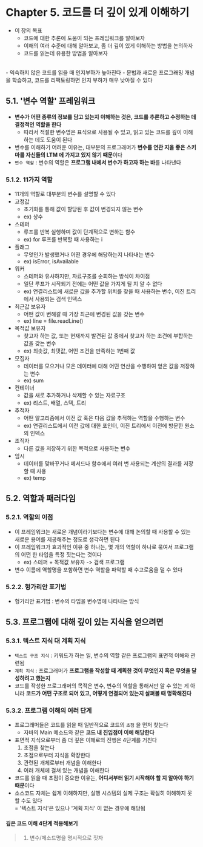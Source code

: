 # Chapter 5. 코드를 더 깊이 있게 이해하기
- 이 장의 목표
  - 코드에 대한 추론에 도움이 되는 프레임워크를 알아보자
  - 이해의 여러 수준에 대해 알아보고, 좀 더 깊이 있게 이해하는 방법을 논의하자
  - 코드를 읽는데 유용한 방법을 알아보자
<br>
- 익숙하지 않은 코드를 읽을 때 인지부하가 높아진다
- 문법과 새로운 프로그래밍 개념을 학습하고, 코드를 리팩토링하면 인지 부하가 매우 낮아질 수 있다

## 5.1. '변수 역할' 프레임워크
- **변수가 어떤 종류의 정보를 담고 있는지 이해하는 것은, 코드를 추론하고 수정하는 데 결정적인 역할을 한다**
  - 따라서 적절한 변수명은 표식으로 사용될 수 있고, 읽고 있는 코드를 깊이 이해하는 데도 도움이 된다
- 변수를 이해하기 어려운 이유는, 대부분의 프로그래머가 **변수를 연관 지을 좋은 스키마를 자신들의 LTM 에 가지고 있지 않기 때문**이다
- `변수 역할` : 변수의 역할은 **프로그램 내에서 변수가 하고자 하는 바**를 나타낸다

### 5.1.2. 11가지 역할
- 11개의 역할로 대부분의 변수를 설명할 수 있다
- 고정값
  - 초기화를 통해 값이 할당된 후 값이 변경되지 않는 변수 
  - ex) 상수
- 스테퍼
  - 루프를 반복 실행하며 값이 단계적으로 변하는 함수 
  - ex) for 루프를 반복할 때 사용하는 i
- 플래그
  - 무엇인가 발생했거나 어떤 경우에 해당하는지 나타내는 변수
  - ex) isError, isAvailable
- 워커
  - 스테퍼와 유사하지만, 자료구조를 순회하는 방식이 차이점
  - 일단 루프가 시작되기 전에는 어떤 값을 가지게 될 지 알 수 없다
  - ex) 연결리스트에 새로운 값을 추가할 위치를 찾을 때 사용하는 변수, 이진 트리에서 사용되는 검색 인덱스
- 최근값 보유자
  - 어떤 값이 변해갈 때 가장 최근에 변경된 값을 갖는 변수
  - ex) line = file.readLine()
- 목적값 보유자
  - 찾고자 하는 값, 또는 현재까지 발견된 값 중에서 찾고자 하는 조건에 부합하는 값을 갖는 변수
  - ex) 최솟값, 최댓값, 어떤 조건을 만족하는 1번째 값
- 모집자
  - 데이터를 모으거나 모은 데이터에 대해 어떤 연산을 수행하여 얻은 값을 저장하는 변수
  - ex) sum
- 컨테이너
  - 값을 새로 추가하거나 삭제할 수 있는 자료구조
  - ex) 리스트, 배열, 스택, 트리
- 추적자
  - 어떤 알고리즘에서 이전 값 혹은 다음 값을 추적하는 역할을 수행하는 변수
  - ex) 연결리스트에서 이전 값에 대한 포인터, 이진 트리에서 이전에 방문한 원소의 인덱스
- 조직자
  - 다른 값을 저장하기 위한 목적으로 사용하는 변수
- 임시
  - 데이터를 맞바꾸거나 메서드나 함수에서 여러 번 사용되는 계산의 결과를 저장할 때 사용
  - ex) temp

## 5.2. 역할과 패러다임
### 5.2.1. 역할의 이점
- 이 프레임워크는 새로운 개념이라기보다는 변수에 대해 논의할 때 사용할 수 있는 새로운 용어를 제공해주는 정도로 생각하면 된다
- 이 프레임워크가 효과적인 이유 중 하나는, 몇 개의 역할이 하나로 묶여서 프로그램의 어떤 한 타입을 특정 짓는다는 것이다
  - ex) 스테퍼 + 목적값 보유자 -> 검색 프로그램
- 변수 이름에 역할명을 포함하면 변수 역할을 파악할 때 수고로움을 덜 수 있다

### 5.2.2. 헝가리안 표기법
- 헝가리안 표기법 : 변수의 타입을 변수명에 나타내는 방식

## 5.3. 프로그램에 대해 깊이 있는 지식을 얻으려면
### 5.3.1. 텍스트 지식 대 계획 지식
- `텍스트 구조 지식` : 키워드가 하는 일, 변수의 역할 같은 프로그램의 표면적 이해와 관련됨
- `계획 지식` : 프로그래머가 **프로그램을 작성할 때 계획한 것이 무엇인지 혹은 무엇을 달성하려고 했는지**
- 코드를 작성한 프로그래머의 목적은 변수, 변수의 역할을 통해서만 알 수 있는 게 아니라 **코드가 어떤 구조로 되어 있고, 어떻게 연결되어 있는지 살펴볼 때 명확해진다**

### 5.3.2. 프로그램 이해의 여러 단계
- 프로그래머들은 코드를 읽을 때 일반적으로 코드의 `초점` 을 먼저 찾는다
  - 자바의 Main 메소드와 같은 **코드 내 진입점이 이에 해당한다**
- 표면적 지식으로부터 좀 더 깊은 이해로의 진행은 4단계를 거친다
  1. 초점을 찾는다
  2. 초점으로부터 지식을 확장한다
  3. 관련된 개체로부터 개념을 이해한다
  4. 여러 개체에 걸쳐 있는 개념을 이해한다
- 코드를 읽을 때 초점이 중요한 이유는, **어디서부터 읽기 시작해야 할 지 알아야 하기 때문**이다
- 소스코드 자체는 쉽게 이해하지만, 실행 시스템의 실제 구조는 확실히 이해하지 못할 수도 있다
  <br>= '텍스트 지식'은 있으나 '계획 지식' 이 없는 경우에 해당됨
#### 깊은 코드 이해 4단계 적용해보기


> 1. 변수/메소드명을 명시적으로 짓자